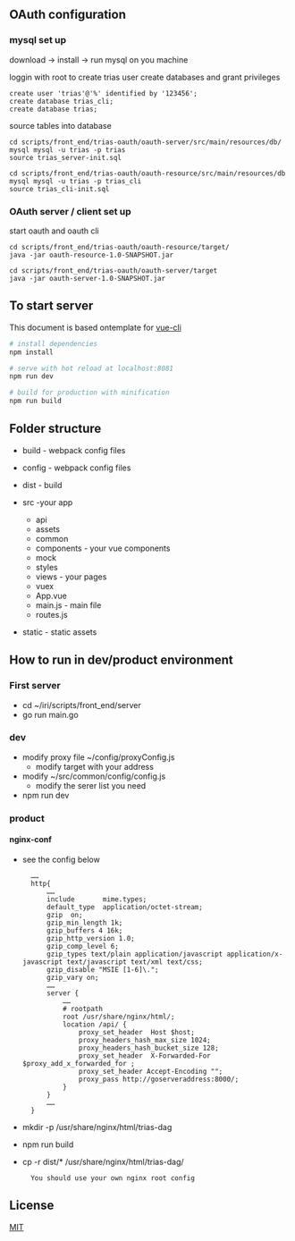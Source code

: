 ## OAuth configuration

### mysql set up

download -> install -> run mysql on you machine

loggin with root to create trias user create databases and grant privileges
```
create user 'trias'@'%' identified by '123456';
create database trias_cli;
create database trias;
```

source tables into database
```
cd scripts/front_end/trias-oauth/oauth-server/src/main/resources/db/
mysql mysql -u trias -p trias
source trias_server-init.sql

cd scripts/front_end/trias-oauth/oauth-resource/src/main/resources/db 
mysql mysql -u trias -p trias_cli
source trias_cli-init.sql 
```

### OAuth server / client set up

start oauth and oauth cli
```
cd scripts/front_end/trias-oauth/oauth-resource/target/
java -jar oauth-resource-1.0-SNAPSHOT.jar 

cd scripts/front_end/trias-oauth/oauth-server/target 
java -jar oauth-server-1.0-SNAPSHOT.jar
```

## To start server

This document is based ontemplate for [vue-cli](https://github.com/vuejs/vue-cli)

``` bash
# install dependencies
npm install

# serve with hot reload at localhost:8081
npm run dev

# build for production with minification
npm run build

```

## Folder structure
* build - webpack config files

* config - webpack config files

* dist - build

* src -your app  
  * api
  * assets
  * common
  * components - your vue components
  * mock
  * styles
  * views - your pages
  * vuex
  * App.vue
  * main.js - main file
  * routes.js

* static - static assets

## How to run in dev/product environment
### First server
- cd ~/iri/scripts/front_end/server
- go run main.go
### dev
- modify proxy file ~/config/proxyConfig.js
    - modify target with your address
- modify ~/src/common/config/config.js
    - modify the serer list you need
- npm run dev

### product
#### nginx-conf
- see the config below
 
        ……
        http{
            ……
            include       mime.types;
            default_type  application/octet-stream;
            gzip  on;
            gzip_min_length 1k;
            gzip_buffers 4 16k;
            gzip_http_version 1.0;
            gzip_comp_level 6;
            gzip_types text/plain application/javascript application/x-javascript text/javascript text/xml text/css;
            gzip_disable "MSIE [1-6]\.";
            gzip_vary on;
            ……
            server {
                ……
                # rootpath
                root /usr/share/nginx/html/;
                location /api/ {
                    proxy_set_header  Host $host;
                    proxy_headers_hash_max_size 1024;
                    proxy_headers_hash_bucket_size 128;
                    proxy_set_header  X-Forwarded-For $proxy_add_x_forwarded_for ;
                    proxy_set_header Accept-Encoding "";
                    proxy_pass http://goserveraddress:8000/;
                }
            }
            ……
        }
- mkdir -p /usr/share/nginx/html/trias-dag
- npm run build
- cp -r dist/* /usr/share/nginx/html/trias-dag/
        
        You should use your own nginx root config
## License
[MIT](http://opensource.org/licenses/MIT)
